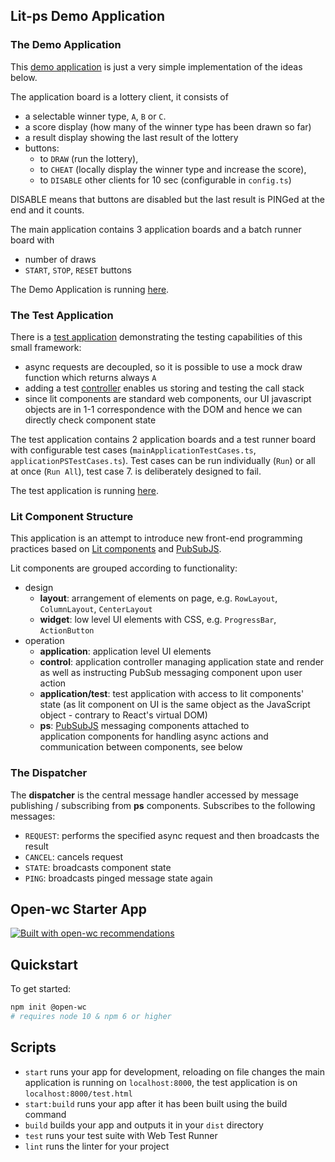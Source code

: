## Lit-ps Demo Application

### The Demo Application

This [demo application](https://lit-ps-noramamatema.vercel.app/)
is just a very simple implementation of the ideas below.

The application board is a lottery client, it consists of

-   a selectable winner type, `A`, `B` or `C`.
-   a score display (how many of the winner type has been drawn so far)
-   a result display showing the last result of the lottery
-   buttons:
    -   to `DRAW` (run the lottery),
    -   to `CHEAT` (locally display the winner type and increase the score),
    -   to `DISABLE` other clients for 10 sec (configurable in `config.ts`)

DISABLE means that buttons are disabled but the last result is PINGed at the end and it counts.

The main application contains 3 application boards and a batch runner board with

-   number of draws
-   `START`, `STOP`, `RESET` buttons

The Demo Application is running [here](https://lit-ps-noramamatema.vercel.app/).

### The Test Application

There is a [test application](https://lit-ps-noramamatema.vercel.app/test.html) demonstrating
the testing capabilities of this small framework:

-   async requests are decoupled, so it is possible to use a mock draw function which returns always `A`
-   adding a test [controller](https://lit.dev/docs/composition/controllers/#using-a-controller)
    enables us storing and testing the call stack
-   since lit components are standard web components, our UI javascript objects
    are in 1-1 correspondence with the DOM and hence we can directly check component state

The test application contains 2 application boards and a test runner board with configurable test cases
(`mainApplicationTestCases.ts`, `applicationPSTestCases.ts`). Test cases can be run individually (`Run`)
or all at once (`Run All`), test case 7. is deliberately designed to fail.

The test application is running [here](https://lit-ps-noramamatema.vercel.app/test.html).

### Lit Component Structure

This application is an attempt to introduce new front-end programming practices based on
[Lit components](https://lit.dev/) and [PubSubJS](https://github.com/mroderick/PubSubJS).

Lit components are grouped according to functionality:

-   design
    -   **layout**: arrangement of elements on page, e.g. `RowLayout`, `ColumnLayout`, `CenterLayout`
    -   **widget**: low level UI elements with CSS, e.g. `ProgressBar`, `ActionButton`
-   operation
    -   **application**: application level UI elements
    -   **control**: application controller managing application state and render
        as well as instructing PubSub messaging component upon user action
    -   **application/test**: test application with access to lit components' state
        (as lit component on UI is the same object as the JavaScript object -
        contrary to React's virtual DOM)
    -   **ps**: [PubSubJS](https://github.com/mroderick/PubSubJS) messaging components attached to  
        application components for handling async actions and communication between components, see below

### The Dispatcher

The **dispatcher** is the central message handler accessed by message publishing / subscribing
from **ps** components. Subscribes to the following messages:

-   `REQUEST`: performs the specified async request and then broadcasts the result
-   `CANCEL`: cancels request
-   `STATE`: broadcasts component state
-   `PING`: broadcasts pinged message state again

## Open-wc Starter App

[![Built with open-wc recommendations](https://img.shields.io/badge/built%20with-open--wc-blue.svg)](https://github.com/open-wc)

## Quickstart

To get started:

```sh
npm init @open-wc
# requires node 10 & npm 6 or higher
```

## Scripts

-   `start` runs your app for development, reloading on file changes
    the main application is running on `localhost:8000`,
    the test application is on `localhost:8000/test.html`
-   `start:build` runs your app after it has been built using the build command
-   `build` builds your app and outputs it in your `dist` directory
-   `test` runs your test suite with Web Test Runner
-   `lint` runs the linter for your project
